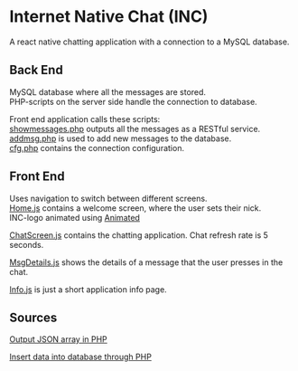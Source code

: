
# Internet Native Chat (INC)

A react native chatting application with a connection to a MySQL database.

## Back End

MySQL database where all the messages are stored.    
PHP-scripts on the server side handle the connection to database.

Front end application calls these scripts:    
[showmessages.php](https://github.com/matiasraisanen/Internet-Native-Chat/blob/master/php_scripts/showmessages.php) outputs all the messages as a RESTful service.    
[addmsg.php](https://github.com/matiasraisanen/Internet-Native-Chat/blob/master/php_scripts/addmsg.php) is used to add new messages to the database.    
[cfg.php](https://github.com/matiasraisanen/Internet-Native-Chat/blob/master/php_scripts/cfg.php) contains the connection configuration.



## Front End

Uses navigation to switch between different screens.    
[Home.js](https://github.com/matiasraisanen/Internet-Native-Chat/blob/master/Home.js) contains a welcome screen, where the user sets their nick.    
INC-logo animated using [Animated](https://facebook.github.io/react-native/docs/animations.html)

[ChatScreen.js](https://github.com/matiasraisanen/Internet-Native-Chat/blob/master/ChatScreen.js) contains the chatting application. Chat refresh rate is 5 seconds.

[MsgDetails.js](https://github.com/matiasraisanen/Internet-Native-Chat/blob/master/MsgDetails.js) shows the details of a message that the user presses in the chat.

[Info.js](https://github.com/matiasraisanen/Internet-Native-Chat/blob/master/Info.js) is just a short application info page.

## Sources
[Output JSON array in PHP](https://stackoverflow.com/questions/8706008/output-json-array-in-php)

[Insert data into database through PHP](https://tutorialscapital.com/insert-data-into-database-through-php-mysql-react-native-android-ios-tutorial/)

